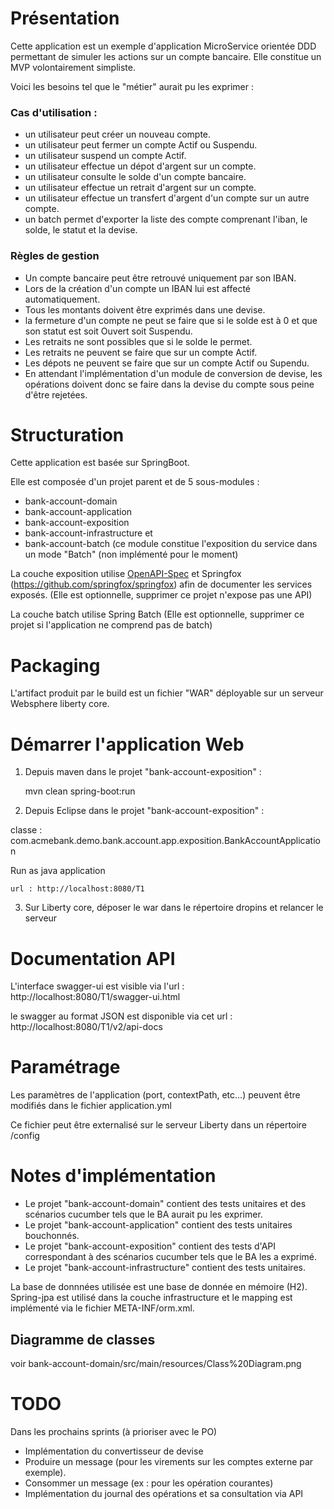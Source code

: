 # Présentation

Cette application est un exemple d'application MicroService orientée DDD permettant de simuler les actions sur un compte bancaire.
Elle constitue un MVP volontairement simpliste.

Voici les besoins tel que le "métier" aurait pu les exprimer :

### Cas d'utilisation :
  - un utilisateur peut créer un nouveau compte.
  - un utilisateur peut fermer un compte Actif ou Suspendu.
  - un utilisateur suspend un compte Actif.
  - un utilisateur effectue un dépot d'argent sur un compte.
  - un utilisateur consulte le solde d'un compte bancaire.
  - un utilisateur effectue un retrait d'argent sur un compte.
  - un utilisateur effectue un transfert d'argent d'un compte sur un autre compte.
  - un batch permet d'exporter la liste des compte comprenant l'iban, le solde, le statut et la devise.

### Règles de gestion

- Un compte bancaire peut être retrouvé uniquement par son IBAN.
- Lors de la création d'un compte un IBAN lui est affecté automatiquement.
- Tous les montants doivent être exprimés dans une devise.
- la fermeture d'un compte ne peut se faire que si le solde est à 0 et que son statut est soit Ouvert soit Suspendu.
- Les retraits ne sont possibles que si le solde le permet.
- Les retraits ne peuvent se faire que sur un compte Actif.
- Les dépots ne peuvent se faire que sur un compte Actif ou Supendu.
- En attendant l'implémentation d'un module de conversion de devise, les opérations doivent donc se faire dans la devise du compte sous peine d'être rejetées.

# Structuration

Cette application est basée sur SpringBoot.

Elle est composée d'un projet parent et de 5 sous-modules :

- bank-account-domain
- bank-account-application
- bank-account-exposition
- bank-account-infrastructure
et
- bank-account-batch (ce module constitue l'exposition du service dans un mode "Batch" (non implémenté pour le moment)

La couche exposition utilise [OpenAPI-Spec](https://github.com/swagger-api/swagger-core) et Springfox (https://github.com/springfox/springfox) afin de documenter les services exposés.
(Elle est optionnelle, supprimer ce projet n'expose pas une API)

La couche batch utilise Spring Batch
(Elle est optionnelle, supprimer ce projet si l'application ne comprend pas de batch)

# Packaging

L'artifact produit par le build est un fichier "WAR" déployable sur un serveur Websphere liberty core.

# Démarrer l'application Web

1) Depuis maven dans le projet "bank-account-exposition" :

	mvn clean spring-boot:run

2) Depuis Eclipse dans le projet "bank-account-exposition" :

classe : com.acmebank.demo.bank.account.app.exposition.BankAccountApplication

Run as java application

	url : http://localhost:8080/T1

3) Sur Liberty core, déposer le war dans le répertoire dropins et relancer le serveur


# Documentation API
L'interface swagger-ui est visible via l'url : http://localhost:8080/T1/swagger-ui.html

le swagger au format JSON est disponible via cet url : http://localhost:8080/T1/v2/api-docs


# Paramétrage
Les paramètres de l'application (port, contextPath, etc...) peuvent être modifiés dans le fichier application.yml

Ce fichier peut être externalisé sur le serveur Liberty dans un répertoire /config

# Notes d'implémentation

- Le projet "bank-account-domain" contient des tests unitaires et des scénarios cucumber tels que le BA aurait pu les exprimer.
- Le projet "bank-account-application" contient des tests unitaires bouchonnés.
- Le projet "bank-account-exposition" contient des tests d'API correspondant à des scénarios cucumber tels que le BA les a exprimé.
- Le projet "bank-account-infrastructure" contient des tests unitaires.

La base de donnnées utilisée est une base de donnée en mémoire (H2).
Spring-jpa est utilisé dans la couche infrastructure et le mapping est implémenté via le fichier META-INF/orm.xml.

## Diagramme de classes

voir bank-account-domain/src/main/resources/Class%20Diagram.png

# TODO

Dans les prochains sprints (à prioriser avec le PO)
- Implémentation du convertisseur de devise
- Produire un message (pour les virements sur les comptes externe par exemple).
- Consommer un message (ex : pour les opération courantes)
- Implémentation du journal des opérations et sa consultation via API

